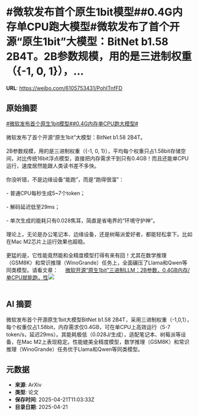 # #微软发布首个原生1bit模型##0.4G内存单CPU跑大模型#微软发布了首个开源“原生1bit”大模型：BitNet b1.58 2B4T。2B参数规模，用的是三进制权重（{-1, 0, 1}），...

**URL**: https://weibo.com/6105753431/PohITnfFD

## 原始摘要

<a href="https://m.weibo.cn/search?containerid=231522type%3D1%26t%3D10%26q%3D%23%E5%BE%AE%E8%BD%AF%E5%8F%91%E5%B8%83%E9%A6%96%E4%B8%AA%E5%8E%9F%E7%94%9F1bit%E6%A8%A1%E5%9E%8B%23&amp;extparam=%23%E5%BE%AE%E8%BD%AF%E5%8F%91%E5%B8%83%E9%A6%96%E4%B8%AA%E5%8E%9F%E7%94%9F1bit%E6%A8%A1%E5%9E%8B%23" data-hide=""><span class="surl-text">#微软发布首个原生1bit模型#</span></a><a href="https://m.weibo.cn/search?containerid=231522type%3D1%26t%3D10%26q%3D%230.4G%E5%86%85%E5%AD%98%E5%8D%95CPU%E8%B7%91%E5%A4%A7%E6%A8%A1%E5%9E%8B%23&amp;extparam=%230.4G%E5%86%85%E5%AD%98%E5%8D%95CPU%E8%B7%91%E5%A4%A7%E6%A8%A1%E5%9E%8B%23" data-hide=""><span class="surl-text">#0.4G内存单CPU跑大模型#</span></a><br><br>微软发布了首个开源“原生1bit”大模型：BitNet b1.58 2B4T。<br><br>2B参数规模，用的是三进制权重（{-1, 0, 1}），平均每个权重只占1.58bit存储空间，对比传统16bit浮点模型，直接把内存需求干到只有0.4GB！而且还能单CPU运行，速度居然能跟人类读书差不多快。<br><br>你没听错，不是边缘设备“能跑”，而是“跑得很溜”：<br><br>- 普通CPU每秒生成5~7个token；<br><br>- 解码延迟低至29ms；<br><br>- 单次生成的能耗只有0.028焦耳，简直是省电界的“环境守护神”。<br><br>理论上，无论是办公笔记本、边缘设备，还是树莓派爱好者，都能轻松拿下。比如在Mac M2芯片上运行效果也超稳。<br><br>更猛的是，它性能竟然能和全精度模型打得有来有回！尤其在数学推理（GSM8K）和常识推理（WinoGrande）任务上，全面碾压了Llama和Qwen等同类模型。请看文章： <a href="https://weibo.com/ttarticle/p/show?id=2309405157880033837215" data-hide=""><span class="url-icon"><img style="width: 1rem;height: 1rem" src="https://h5.sinaimg.cn/upload/2015/09/25/3/timeline_card_small_article_default.png" referrerpolicy="no-referrer"></span><span class="surl-text">微软开源“原生1bit”三进制LLM：2B参数，0.4GB内存/单CPU就能跑，性</span></a><img style="" src="https://tvax2.sinaimg.cn/large/006Fd7o3gy1i0oevnnxikj30rs0fmta9.jpg" referrerpolicy="no-referrer"><br><br>

## AI 摘要

微软发布首个开源原生1bit大模型BitNet b1.58 2B4T，采用三进制权重（-1,0,1），每个权重仅占1.58bit，内存需求仅0.4GB，可在单CPU上高效运行（5-7 token/s，延迟29ms）。其能耗极低（0.028J/生成），适配笔记本、树莓派等设备，在Mac M2上表现稳定。性能媲美全精度模型，数学推理（GSM8K）和常识推理（WinoGrande）任务优于Llama和Qwen等同类模型。

## 元数据

- **来源**: ArXiv
- **类型**: 论文
- **保存时间**: 2025-04-21T11:03:33Z
- **目录日期**: 2025-04-21
